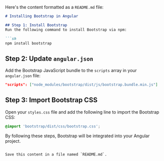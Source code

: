 Here's the content formatted as a `README.md` file:

```markdown
# Installing Bootstrap in Angular

## Step 1: Install Bootstrap
Run the following command to install Bootstrap via npm:

```sh
npm install bootstrap
```

## Step 2: Update `angular.json`
Add the Bootstrap JavaScript bundle to the `scripts` array in your `angular.json` file:

```json
"scripts": ["node_modules/bootstrap/dist/js/bootstrap.bundle.min.js"]
```

## Step 3: Import Bootstrap CSS
Open your `styles.css` file and add the following line to import the Bootstrap CSS:

```css
@import 'bootstrap/dist/css/bootstrap.css';
```

By following these steps, Bootstrap will be integrated into your Angular project.
```

Save this content in a file named `README.md`.
